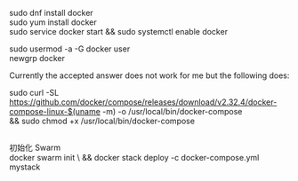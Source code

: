 sudo dnf install docker  
sudo yum install docker   
sudo service docker start  && sudo systemctl  enable docker  

sudo usermod -a -G docker user   
newgrp docker  

Currently the accepted answer does not work for me but the following does:  

sudo curl -SL https://github.com/docker/compose/releases/download/v2.32.4/docker-compose-linux-$(uname -m) -o /usr/local/bin/docker-compose \
&& sudo chmod +x /usr/local/bin/docker-compose  

##  
初始化 Swarm  
docker swarm init \ &&
docker stack deploy -c docker-compose.yml mystack
